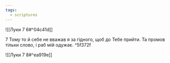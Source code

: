 ```yaml
---
tags:
  - scriptures
---
```


![[Луки 7 6#^04c41d]]

7 Тому то й себе не вважав я за гідного, щоб до Тебе прийти. Та промов тільки слово, і раб мій одужає. ^5f372f

![[Луки 7 8#^ea919e]]